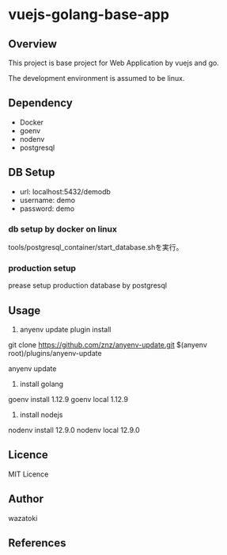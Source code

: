 # vuejs-golang-base-app

## Overview

This project is base project for Web Application by vuejs and go.

The development environment is assumed to be linux.

## Dependency
* Docker
* goenv
* nodenv
* postgresql

## DB Setup

* url: localhost:5432/demodb
* username: demo
* password: demo

### db setup by docker on linux

tools/postgresql_container/start_database.shを実行。

### production setup

prease setup production database by postgresql

## Usage

1. anyenv update plugin install

  git clone https://github.com/znz/anyenv-update.git $(anyenv root)/plugins/anyenv-update

  anyenv update

1. install golang

  goenv install 1.12.9
  goenv local 1.12.9

1. install nodejs

  nodenv install 12.9.0
  nodenv local 12.9.0

## Licence
MIT Licence

## Author
wazatoki

## References
